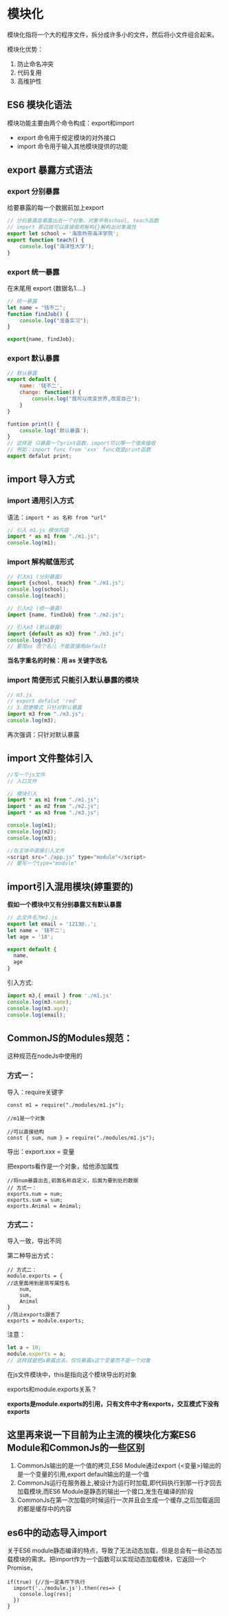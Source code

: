 # 模块化

模块化指将一个大的程序文件，拆分成许多小的文件，然后将小文件组合起来。

模块化优势：

1. 防止命名冲突
2. 代码复用
3. 高维护性

## ES6 模块化语法

模块功能主要由两个命令构成：export和import

* export 命令用于规定模块的对外接口
* import 命令用于输入其他模块提供的功能

## export 暴露方式语法

### export 分别暴露

给要暴露的每一个数据前加上export

```javascript
// 分别暴露是暴露出去一个对象，对象中有school, teach函数
// import 那边就可以直接使用解构{}解构出对象属性
export let school = '海南热带海洋学院';
export function teach() {
    console.log("海洋性大学");
}
```

### export 统一暴露

在末尾用 export {数据名1....}

```javascript
// 统一暴露
let name = "钱不二";
function findJob() {
    console.log("准备实习");
}

export{name, findJob};
```

### export 默认暴露

```javascript
// 默认暴露
export default {
    name: '钱不二',
    change: function() {
        console.log("我可以改变世界,改变自己");
    }
}
```

```js
funtion print() {
	console.log('默认暴露');
}
// 这样是 只暴露一个print函数，import可以哪一个值来接收
// 例如：import func from 'xxx' func就是print函数
export defalut print;
```



## import 导入方式



### import 通用引入方式

语法：`import * as 名称 from "url"`

```javascript
// 引入 m1.js 模块内容
import * as m1 from "./m1.js";
console.log(m1);
```

### import 解构赋值形式

```javascript
// 引入m1 (分别暴露)
import {school, teach} from "./m1.js";
console.log(school);
console.log(teach);

// 引入m2 (统一暴露)
import {name, findJob} from "./m2.js";

// 引入m3 (默认暴露)
import {default as m3} from "./m3.js";
console.log(m3);
// 要用as 改个名儿 不能直接用default
```

**当名字重名的时候：用 as 关键字改名**

### import 简便形式 只能引入默认暴露的模块

```javascript
// m3.js
// export defalut 'red'
// 3.简便模式 只针对默认暴露
import m3 from "./m3.js";
console.log(m3);
```

再次强调：只针对默认暴露

## import 文件整体引入

```javascript
//写一个js文件
// 入口文件

// 模块引入
import * as m1 from "./m1.js";
import * as m2 from "./m2.js";
import * as m3 from "./m3.js";

console.log(m1);
console.log(m2);
console.log(m3);
```

```javascript
//在主体中直接引入文件
<script src="./app.js" type="module"</script>
// 要写一个type="module"
```

##  import引入混用模块(婷重要的)

**假如一个模块中又有分别暴露又有默认暴露**

```js
// 此文件名为m1.js
export let email = '1213@..';
let name = '钱不二';
let age = '18';

export default {
  name,
  age
}
```



引入方式:

```js
import m3,{ email } from './m1.js'
console.log(m3.name);
console.log(m3.age);
console.log(email);
```





## CommonJS的Modules规范：

这种规范在nodeJs中使用的

### 方式一：

导入：require关键字

```nodejs
const m1 = require("./modules/m1.js");

//m1是一个对象

//可以直接结构
const { sum, num } = require("./modules/m1.js");
```

导出：export.xxx = 变量

把exports看作是一个对象，给他添加属性

```nodejs
//将num暴露出去,前面名称自定义，后面为要到处的数据
// 方式一：
exports.num = num;
exports.sum = sum;
exports.Animal = Animal;
```

### 方式二：

导入一致，导出不同

第二种导出方式：

```nodejs
// 方式二：
module.exports = {
//这里面用到是简写属性名
    num,
    sum,
    Animal
}
//防止exports跟丢了
exports = module.exports;
```

注意：

```js
let a = 10;
module.exports = a;
// 这样就是把a暴露出去，仅仅暴露a这个变量而不是一个对象
```





在js文件模块中，this是指向这个模块导出的对象

exports和module.exports关系？

**exports是module.exports的引用，只有文件中才有exports，交互模式下没有exports**

## 这里再来说一下目前为止主流的模块化方案ES6 Module和CommonJs的一些区别

1. CommonJs输出的是一个值的拷贝,ES6 Module通过export {<变量>}输出的是一个变量的引用,export default输出的是一个值
2. CommonJs运行在服务器上,被设计为运行时加载,即代码执行到那一行才回去加载模块,而ES6 Module是静态的输出一个接口,发生在编译的阶段
3. CommonJs在第一次加载的时候运行一次并且会生成一个缓存,之后加载返回的都是缓存中的内容


## es6中的动态导入import

关于ES6 module静态编译的特点，导致了无法动态加载，但是总会有一些动态加载模块的需求。把import作为一个函数可以实现动态加载模块，它返回一个Promise，

```
if(true) {//当一定条件下执行
  import('../module.js').then(res=> {
  	console.log(res);
  })
}
```



